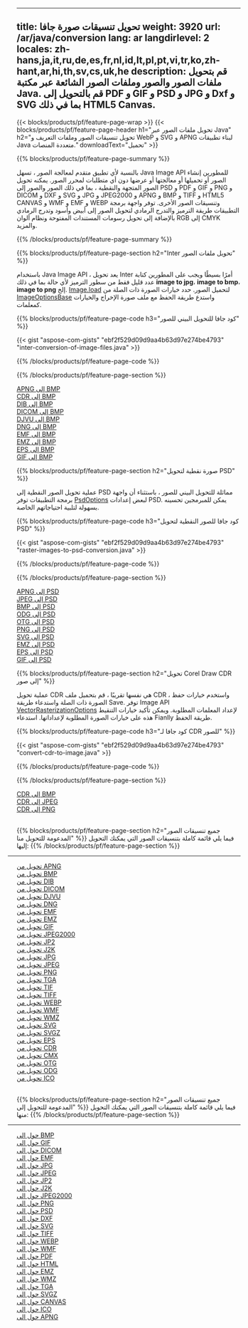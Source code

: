 ﻿
---
title: تحويل تنسيقات صورة جافا 
weight: 3920
url: /ar/java/conversion 
lang: ar
langdirlevel: 2
locales: zh-hans,ja,it,ru,de,es,fr,nl,id,lt,pl,pt,vi,tr,ko,zh-hant,ar,hi,th,sv,cs,uk,he
description: قم بتحويل ملفات الصور والصور وملفات الصور الشائعة عبر مكتبة Java. قم بالتحويل إلى PDF و GIF و PSD و JPG و Dxf و SVG بما في ذلك HTML5 Canvas.
---

{{< blocks/products/pf/feature-page-wrap >}}
{{< blocks/products/pf/feature-page-header h1="تحويل ملفات الصور عبر Java" h2="تحويل تنسيقات الصور وملفات التعريف و WebP و SVG و APNG لبناء تطبيقات Java متعددة المنصات." downloadText="تحميل" >}}

{{% blocks/products/pf/feature-page-summary %}}

بالنسبة لأي تطبيق متقدم لمعالجة الصور ، تسهل Java Image API للمطورين إنشاء الصور أو تحميلها أو معالجتها أو عرضها دون أي متطلبات لمحرر الصور. يمكنه تحويل الصور المتجهة والنقطية ، بما في ذلك الصور والصور إلى PSD و PDF و GIF و PNG و DICOM و DXF و SVG و JPG و JPEG2000 و APNG و BMP و TIFF و HTML5 CANVAS و WMF و EMF و WEBP وتنسيقات الصور الأخرى. توفر واجهة برمجة التطبيقات طريقة الترميز والتدرج الرمادي لتحويل الصور إلى أبيض وأسود وتدرج الرمادي بالإضافة إلى تحويل رسومات المستندات المفتوحة ونظام ألوان RGB إلى CMYK والمزيد.

{{% /blocks/products/pf/feature-page-summary  %}}

{{% blocks/products/pf/feature-page-section  h2="Inter تحويل ملفات الصور" %}}

باستخدام Java Image API ، يعد تحويل Inter أمرًا بسيطًا ويجب على المطورين كتابة عدد قليل فقط من سطور الترميز لأي حالة بما في ذلك **image to jpg**، **image to bmp**، **image to png** إلخ. [Image.load](https://apireference.aspose.com/imaging/java/com.aspose.imaging/Image#load-java.lang.String-) لتحميل الصور. حدد خيارات الصورة ذات الصلة من [ImageOptionsBase](https://apireference.aspose.com/imaging/java/com.aspose.imaging/ImageOptionsBase) واستدع طريقة الحفظ مع ملف صورة الإخراج والخيارات كمعلمات.

{{% blocks/products/pf/feature-page-code h3="كود جافا للتحويل البيني للصور" %}}

{{< gist "aspose-com-gists" "ebf2f529d09d9aa4b63d97e274be4793" "inter-conversion-of-image-files.java" >}}

{{% /blocks/products/pf/feature-page-code  %}}

{{% /blocks/products/pf/feature-page-section %}}

<div class="container-fluid productfamilypage bg-gray">
    <div class="convertypes bg-gray agp-content section">
        <div class="container">
		<div class="row other-converters">
		   <div class="col-md-2 other-converter remove-lp remove-rp">
		      <a href="/imaging/ar/java/conversion/apng-to-bmp/">APNG إلى BMP</a>
		   </div>
		   <div class="col-md-2 other-converter remove-lp remove-rp">
		      <a href="/imaging/ar/java/conversion/cdr-to-bmp/">CDR إلى BMP</a>
		   </div>
		   <div class="col-md-2 other-converter remove-lp remove-rp">
		      <a href="/imaging/ar/java/conversion/dib-to-bmp/">DIB إلى BMP</a>
		   </div>
		   <div class="col-md-2 other-converter remove-lp remove-rp">
		      <a href="/imaging/ar/java/conversion/dicom-to-bmp/">DICOM إلى BMP</a>
		   </div>
 		   <div class="col-md-2 other-converter remove-lp remove-rp">
		      <a href="/imaging/ar/java/conversion/djvu-to-bmp/">DJVU إلى BMP</a>
		   </div>
		   <div class="col-md-2 other-converter remove-lp remove-rp">
		      <a href="/imaging/ar/java/conversion/dng-to-bmp/">DNG إلى BMP</a>
		   </div>
		   <div class="col-md-2 other-converter remove-lp remove-rp">
		      <a href="/imaging/ar/java/conversion/emf-to-bmp/">EMF إلى BMP</a>
		   </div>
		   <div class="col-md-2 other-converter remove-lp remove-rp">
		      <a href="/imaging/ar/java/conversion/emz-to-bmp/">EMZ إلى BMP</a>
		   </div>
		   <div class="col-md-2 other-converter remove-lp remove-rp">
		      <a href="/imaging/ar/java/conversion/eps-to-bmp/">EPS إلى BMP</a>
		   </div>
		   <div class="col-md-2 other-converter remove-lp remove-rp">
		      <a href="/imaging/ar/java/conversion/gif-to-bmp/">GIF إلى BMP</a>
		   </div>
		</div>
	</div>
    </div>
</div>

{{% blocks/products/pf/feature-page-section  h2="صورة نقطية لتحويل PSD" %}}

عملية تحويل الصور النقطية إلى PSD مماثلة للتحويل البيني للصور ، باستثناء أن واجهة برمجة التطبيقات توفر [PsdOptions](https://apireference.aspose.com/imaging/java/com.aspose.imaging.imageoptions/PsdOptions) لبعض إعدادات PSD. يمكن للمبرمجين تحسينه بسهولة لتلبية احتياجاتهم الخاصة.

{{% blocks/products/pf/feature-page-code h3="كود جافا للصور النقطية لتحويل PSD" %}}

{{< gist "aspose-com-gists" "ebf2f529d09d9aa4b63d97e274be4793" "raster-images-to-psd-conversion.java" >}}

{{% /blocks/products/pf/feature-page-code  %}}

{{% /blocks/products/pf/feature-page-section %}}

<div class="container-fluid productfamilypage bg-gray">
    <div class="convertypes bg-gray agp-content section">
        <div class="container">
		<div class="row other-converters">
		   <div class="col-md-2 other-converter remove-lp remove-rp">
		      <a href="/imaging/ar/java/conversion/apng-to-PSD/">APNG إلى PSD</a>
		   </div>
		   <div class="col-md-2 other-converter remove-lp remove-rp">
		      <a href="/imaging/ar/java/conversion/jpeg-to-PSD/">JPEG إلى PSD</a>
		   </div>
		   <div class="col-md-2 other-converter remove-lp remove-rp">
		      <a href="/imaging/ar/java/conversion/bmp-to-PSD/">BMP إلى PSD</a>
		   </div>
		   <div class="col-md-2 other-converter remove-lp remove-rp">
		      <a href="/imaging/ar/java/conversion/odg-to-PSD/">ODG إلى PSD</a>
		   </div>
 		   <div class="col-md-2 other-converter remove-lp remove-rp">
		      <a href="/imaging/ar/java/conversion/otg-to-PSD/">OTG إلى PSD</a>
		   </div>
		   <div class="col-md-2 other-converter remove-lp remove-rp">
		      <a href="/imaging/ar/java/conversion/png-to-PSD/">PNG إلى PSD</a>
		   </div>
		   <div class="col-md-2 other-converter remove-lp remove-rp">
		      <a href="/imaging/ar/java/conversion/svg-to-PSD/">SVG إلى PSD</a>
		   </div>
		   <div class="col-md-2 other-converter remove-lp remove-rp">
		      <a href="/imaging/ar/java/conversion/emz-to-PSD/">EMZ إلى PSD</a>
		   </div>
		   <div class="col-md-2 other-converter remove-lp remove-rp">
		      <a href="/imaging/ar/java/conversion/eps-to-PSD/">EPS إلى PSD</a>
		   </div>
		   <div class="col-md-2 other-converter remove-lp remove-rp">
		      <a href="/imaging/ar/java/conversion/gif-to-PSD/">GIF إلى PSD</a>
		   </div>
		</div>
	</div>
    </div>
</div>

{{% blocks/products/pf/feature-page-section  h2="تحويل Corel Draw CDR إلى صور" %}}

عملية تحويل CDR هي نفسها تقريبًا ، قم بتحميل ملف CDR ، واستخدم خيارات حفظ الصورة ذات الصلة واستدعاء طريقة Save. توفر Image API [VectorRasterizationOptions](https://apireference.aspose.com/imaging/java/com.aspose.imaging.imageoptions/vectorrasterizationoptions) لإعداد المعلمات المطلوبة. ويمكن تأكيد خيارات التنقيط هذه على خيارات الصورة المطلوبة لإعداداتها. استدعاء Fianlly طريقة الحفظ. 

{{% blocks/products/pf/feature-page-code h3="كود جافا لـ CDR للصور" %}}

{{< gist "aspose-com-gists" "ebf2f529d09d9aa4b63d97e274be4793" "convert-cdr-to-image.java" >}}

{{% /blocks/products/pf/feature-page-code  %}}

{{% /blocks/products/pf/feature-page-section %}}

<div class="container-fluid productfamilypage bg-gray">
    <div class="convertypes bg-gray agp-content section">
        <div class="container">
		<div class="row other-converters">
		   <div class="col-md-2 other-converter remove-lp remove-rp">
		      <a href="/imaging/ar/java/conversion/CDR-to-bmp/">CDR إلى BMP</a>
		   </div>
		   <div class="col-md-2 other-converter remove-lp remove-rp">
		      <a href="/imaging/ar/java/conversion/CDR-to-jpeg/">CDR إلى JPEG</a>
		   </div>
		   <div class="col-md-2 other-converter remove-lp remove-rp">
		      <a href="/imaging/ar/java/conversion/CDR-to-png/">CDR إلى PNG</a>
		   </div>		   
		</div>
	</div>
    </div>
</div>
<br/>

{{% blocks/products/pf/feature-page-section  h2="جميع تنسيقات الصور المدعومة للتحويل منا" %}}
فيما يلي قائمة كاملة بتنسيقات الصور التي يمكنك التحويل إليها:
{{% /blocks/products/pf/feature-page-section %}}
<div class="container-fluid productfamilypage bg-gray">
    <div class="convertypes bg-gray agp-content section">
        <div class="container">
                <hr style="margin-left:-20px;"/>
		<div class="row other-converters">
		    <div class='col-md-2 other-converter remove-lp remove-rp'><a href="/imaging/ar/java/conversion/from/apng" >تحويل من APNG</a></div>
<div class='col-md-2 other-converter remove-lp remove-rp'><a href="/imaging/ar/java/conversion/from/bmp" >تحويل من BMP</a></div>
<div class='col-md-2 other-converter remove-lp remove-rp'><a href="/imaging/ar/java/conversion/from/dib" >تحويل من DIB</a></div>
<div class='col-md-2 other-converter remove-lp remove-rp'><a href="/imaging/ar/java/conversion/from/dicom" >تحويل من DICOM</a></div>
<div class='col-md-2 other-converter remove-lp remove-rp'><a href="/imaging/ar/java/conversion/from/djvu" >تحويل من DJVU</a></div>
<div class='col-md-2 other-converter remove-lp remove-rp'><a href="/imaging/ar/java/conversion/from/dng" >تحويل من DNG</a></div>
<div class='col-md-2 other-converter remove-lp remove-rp'><a href="/imaging/ar/java/conversion/from/emf" >تحويل من EMF</a></div>
<div class='col-md-2 other-converter remove-lp remove-rp'><a href="/imaging/ar/java/conversion/from/emz" >تحويل من EMZ</a></div>
<div class='col-md-2 other-converter remove-lp remove-rp'><a href="/imaging/ar/java/conversion/from/gif" >تحويل من GIF</a></div>
<div class='col-md-2 other-converter remove-lp remove-rp'><a href="/imaging/ar/java/conversion/from/jpeg2000" >تحويل من JPEG2000</a></div>
<div class='col-md-2 other-converter remove-lp remove-rp'><a href="/imaging/ar/java/conversion/from/jp2" >تحويل من JP2</a></div>
<div class='col-md-2 other-converter remove-lp remove-rp'><a href="/imaging/ar/java/conversion/from/j2k" >تحويل من J2K</a></div>
<div class='col-md-2 other-converter remove-lp remove-rp'><a href="/imaging/ar/java/conversion/from/jpg" >تحويل من JPG</a></div>
<div class='col-md-2 other-converter remove-lp remove-rp'><a href="/imaging/ar/java/conversion/from/jpeg" >تحويل من JPEG</a></div>
<div class='col-md-2 other-converter remove-lp remove-rp'><a href="/imaging/ar/java/conversion/from/png" >تحويل من PNG</a></div>
<div class='col-md-2 other-converter remove-lp remove-rp'><a href="/imaging/ar/java/conversion/from/tga" >تحويل من TGA</a></div>
<div class='col-md-2 other-converter remove-lp remove-rp'><a href="/imaging/ar/java/conversion/from/tif" >تحويل من TIF</a></div>
<div class='col-md-2 other-converter remove-lp remove-rp'><a href="/imaging/ar/java/conversion/from/tiff" >تحويل من TIFF</a></div>
<div class='col-md-2 other-converter remove-lp remove-rp'><a href="/imaging/ar/java/conversion/from/webp" >تحويل من WEBP</a></div>
<div class='col-md-2 other-converter remove-lp remove-rp'><a href="/imaging/ar/java/conversion/from/wmf" >تحويل من WMF</a></div>
<div class='col-md-2 other-converter remove-lp remove-rp'><a href="/imaging/ar/java/conversion/from/wmz" >تحويل من WMZ</a></div>
<div class='col-md-2 other-converter remove-lp remove-rp'><a href="/imaging/ar/java/conversion/from/svg" >تحويل من SVG</a></div>
<div class='col-md-2 other-converter remove-lp remove-rp'><a href="/imaging/ar/java/conversion/from/svgz" >تحويل من SVGZ</a></div>
<div class='col-md-2 other-converter remove-lp remove-rp'><a href="/imaging/ar/java/conversion/from/eps" >تحويل من EPS</a></div>
<div class='col-md-2 other-converter remove-lp remove-rp'><a href="/imaging/ar/java/conversion/from/cdr" >تحويل من CDR</a></div>
<div class='col-md-2 other-converter remove-lp remove-rp'><a href="/imaging/ar/java/conversion/from/cmx" >تحويل من CMX</a></div>
<div class='col-md-2 other-converter remove-lp remove-rp'><a href="/imaging/ar/java/conversion/from/otg" >تحويل من OTG</a></div>
<div class='col-md-2 other-converter remove-lp remove-rp'><a href="/imaging/ar/java/conversion/from/odg" >تحويل من ODG</a></div>
<div class='col-md-2 other-converter remove-lp remove-rp'><a href="/imaging/ar/java/conversion/from/ico" >تحويل من ICO</a></div>
                </div>
        </div>
    </div>
</div>
<br/>

{{% blocks/products/pf/feature-page-section  h2="جميع تنسيقات الصور المدعومة للتحويل إلى" %}}
فيما يلي قائمة كاملة بتنسيقات الصور التي يمكنك التحويل منها:
{{% /blocks/products/pf/feature-page-section %}}
<div class="container-fluid productfamilypage bg-gray">
    <div class="convertypes bg-gray agp-content section">
        <div class="container">
	        <hr style="margin-left:-20px;"/>
		<div class="row other-converters">
		    <div class='col-md-2 other-converter remove-lp remove-rp'><a href="/imaging/ar/java/conversion/to/bmp" >حول الى BMP</a></div>
<div class='col-md-2 other-converter remove-lp remove-rp'><a href="/imaging/ar/java/conversion/to/gif" >حول الى GIF</a></div>
<div class='col-md-2 other-converter remove-lp remove-rp'><a href="/imaging/ar/java/conversion/to/dicom" >حول الى DICOM</a></div>
<div class='col-md-2 other-converter remove-lp remove-rp'><a href="/imaging/ar/java/conversion/to/emf" >حول الى EMF</a></div>
<div class='col-md-2 other-converter remove-lp remove-rp'><a href="/imaging/ar/java/conversion/to/jpg" >حول الى JPG</a></div>
<div class='col-md-2 other-converter remove-lp remove-rp'><a href="/imaging/ar/java/conversion/to/jpeg" >حول الى JPEG</a></div>
<div class='col-md-2 other-converter remove-lp remove-rp'><a href="/imaging/ar/java/conversion/to/jp2" >حول الى JP2</a></div>
<div class='col-md-2 other-converter remove-lp remove-rp'><a href="/imaging/ar/java/conversion/to/j2k" >حول الى J2K</a></div>
<div class='col-md-2 other-converter remove-lp remove-rp'><a href="/imaging/ar/java/conversion/to/jpeg2000" >حول الى JPEG2000</a></div>
<div class='col-md-2 other-converter remove-lp remove-rp'><a href="/imaging/ar/java/conversion/to/png" >حول الى PNG</a></div>
<div class='col-md-2 other-converter remove-lp remove-rp'><a href="/imaging/ar/java/conversion/to/psd" >حول الى PSD</a></div>
<div class='col-md-2 other-converter remove-lp remove-rp'><a href="/imaging/ar/java/conversion/to/dxf" >حول الى DXF</a></div>
<div class='col-md-2 other-converter remove-lp remove-rp'><a href="/imaging/ar/java/conversion/to/svg" >حول الى SVG</a></div>
<div class='col-md-2 other-converter remove-lp remove-rp'><a href="/imaging/ar/java/conversion/to/tiff" >حول الى TIFF</a></div>
<div class='col-md-2 other-converter remove-lp remove-rp'><a href="/imaging/ar/java/conversion/to/webp" >حول الى WEBP</a></div>
<div class='col-md-2 other-converter remove-lp remove-rp'><a href="/imaging/ar/java/conversion/to/wmf" >حول الى WMF</a></div>
<div class='col-md-2 other-converter remove-lp remove-rp'><a href="/imaging/ar/java/conversion/to/pdf" >حول الى PDF</a></div>
<div class='col-md-2 other-converter remove-lp remove-rp'><a href="/imaging/ar/java/conversion/to/html" >حول الى HTML</a></div>
<div class='col-md-2 other-converter remove-lp remove-rp'><a href="/imaging/ar/java/conversion/to/emz" >حول الى EMZ</a></div>
<div class='col-md-2 other-converter remove-lp remove-rp'><a href="/imaging/ar/java/conversion/to/wmz" >حول الى WMZ</a></div>
<div class='col-md-2 other-converter remove-lp remove-rp'><a href="/imaging/ar/java/conversion/to/tga" >حول الى TGA</a></div>
<div class='col-md-2 other-converter remove-lp remove-rp'><a href="/imaging/ar/java/conversion/to/svgz" >حول الى SVGZ</a></div>
<div class='col-md-2 other-converter remove-lp remove-rp'><a href="/imaging/ar/java/conversion/to/canvas" >حول الى CANVAS</a></div>
<div class='col-md-2 other-converter remove-lp remove-rp'><a href="/imaging/ar/java/conversion/to/ico" >حول الى ICO</a></div>
<div class='col-md-2 other-converter remove-lp remove-rp'><a href="/imaging/ar/java/conversion/to/apng" >حول الى APNG</a></div>
                </div>
        </div>
    </div>
</div>

